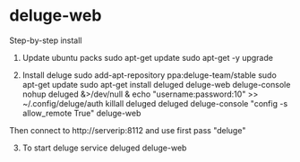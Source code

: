 # deluge-web
Step-by-step install

1. Update ubuntu packs
sudo apt-get update
sudo apt-get -y upgrade

2. Install deluge
sudo add-apt-repository ppa:deluge-team/stable
sudo apt-get update
sudo apt-get install deluged deluge-web deluge-console
nohup deluged &>/dev/null &
echo "username:password:10" >> ~/.config/deluge/auth
killall deluged
deluged
deluge-console "config -s allow_remote True"
deluge-web

Then connect to http://serverip:8112 and use first pass "deluge"

3. To start deluge service
deluged
deluge-web
